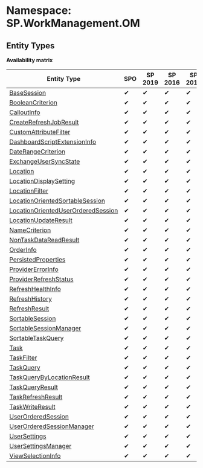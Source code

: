 # Namespace: SP.WorkManagement.OM

## Entity Types

**Availability matrix**

Entity Type | SPO | SP 2019 | SP 2016 | SP 2013
----------|-----|---------|---------|--------
[BaseSession](./EntityTypes/BaseSession.md) | ✔ | ✔ | ✔ | ✔
[BooleanCriterion](./EntityTypes/BooleanCriterion.md) | ✔ | ✔ | ✔ | ✔
[CalloutInfo](./EntityTypes/CalloutInfo.md) | ✔ | ✔ | ✔ | ✔
[CreateRefreshJobResult](./EntityTypes/CreateRefreshJobResult.md) | ✔ | ✔ | ✔ | ✔
[CustomAttributeFilter](./EntityTypes/CustomAttributeFilter.md) | ✔ | ✔ | ✔ | ✔
[DashboardScriptExtensionInfo](./EntityTypes/DashboardScriptExtensionInfo.md) | ✔ | ✔ | ✔ | ✔
[DateRangeCriterion](./EntityTypes/DateRangeCriterion.md) | ✔ | ✔ | ✔ | ✔
[ExchangeUserSyncState](./EntityTypes/ExchangeUserSyncState.md) | ✔ | ✔ | ✔ | ✔
[Location](./EntityTypes/Location.md) | ✔ | ✔ | ✔ | ✔
[LocationDisplaySetting](./EntityTypes/LocationDisplaySetting.md) | ✔ | ✔ | ✔ | ✔
[LocationFilter](./EntityTypes/LocationFilter.md) | ✔ | ✔ | ✔ | ✔
[LocationOrientedSortableSession](./EntityTypes/LocationOrientedSortableSession.md) | ✔ | ✔ | ✔ | ✔
[LocationOrientedUserOrderedSession](./EntityTypes/LocationOrientedUserOrderedSession.md) | ✔ | ✔ | ✔ | ✔
[LocationUpdateResult](./EntityTypes/LocationUpdateResult.md) | ✔ | ✔ | ✔ | ✔
[NameCriterion](./EntityTypes/NameCriterion.md) | ✔ | ✔ | ✔ | ✔
[NonTaskDataReadResult](./EntityTypes/NonTaskDataReadResult.md) | ✔ | ✔ | ✔ | ✔
[OrderInfo](./EntityTypes/OrderInfo.md) | ✔ | ✔ | ✔ | ✔
[PersistedProperties](./EntityTypes/PersistedProperties.md) | ✔ | ✔ | ✔ | ✔
[ProviderErrorInfo](./EntityTypes/ProviderErrorInfo.md) | ✔ | ✔ | ✔ | ✔
[ProviderRefreshStatus](./EntityTypes/ProviderRefreshStatus.md) | ✔ | ✔ | ✔ | ✔
[RefreshHealthInfo](./EntityTypes/RefreshHealthInfo.md) | ✔ | ✔ | ✔ | ✔
[RefreshHistory](./EntityTypes/RefreshHistory.md) | ✔ | ✔ | ✔ | ✔
[RefreshResult](./EntityTypes/RefreshResult.md) | ✔ | ✔ | ✔ | ✔
[SortableSession](./EntityTypes/SortableSession.md) | ✔ | ✔ | ✔ | ✔
[SortableSessionManager](./EntityTypes/SortableSessionManager.md) | ✔ | ✔ | ✔ | ✔
[SortableTaskQuery](./EntityTypes/SortableTaskQuery.md) | ✔ | ✔ | ✔ | ✔
[Task](./EntityTypes/Task.md) | ✔ | ✔ | ✔ | ✔
[TaskFilter](./EntityTypes/TaskFilter.md) | ✔ | ✔ | ✔ | ✔
[TaskQuery](./EntityTypes/TaskQuery.md) | ✔ | ✔ | ✔ | ✔
[TaskQueryByLocationResult](./EntityTypes/TaskQueryByLocationResult.md) | ✔ | ✔ | ✔ | ✔
[TaskQueryResult](./EntityTypes/TaskQueryResult.md) | ✔ | ✔ | ✔ | ✔
[TaskRefreshResult](./EntityTypes/TaskRefreshResult.md) | ✔ | ✔ | ✔ | ✔
[TaskWriteResult](./EntityTypes/TaskWriteResult.md) | ✔ | ✔ | ✔ | ✔
[UserOrderedSession](./EntityTypes/UserOrderedSession.md) | ✔ | ✔ | ✔ | ✔
[UserOrderedSessionManager](./EntityTypes/UserOrderedSessionManager.md) | ✔ | ✔ | ✔ | ✔
[UserSettings](./EntityTypes/UserSettings.md) | ✔ | ✔ | ✔ | ✔
[UserSettingsManager](./EntityTypes/UserSettingsManager.md) | ✔ | ✔ | ✔ | ✔
[ViewSelectionInfo](./EntityTypes/ViewSelectionInfo.md) | ✔ | ✔ | ✔ | ✔

